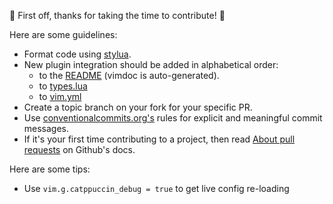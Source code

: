 🎉 First off, thanks for taking the time to contribute! 🎉

Here are some guidelines:
- Format code using [stylua](https://github.com/johnnymorganz/stylua).
- New plugin integration should be added in alphabetical order:
  - to the [README](https://github.com/catppuccin/nvim#integrations) (vimdoc is auto-generated).
  - to [types.lua](https://github.com/catppuccin/nvim/blob/main/lua/catppuccin/types.lua)
  - to [vim.yml](https://github.com/catppuccin/nvim/blob/main/vim.yml)
- Create a topic branch on your fork for your specific PR.
- Use [conventionalcommits.org's](https://www.conventionalcommits.org/en/v1.0.0/) 
  rules for explicit and meaningful commit messages.
- If it's your first time contributing to a project, then read 
  [About pull requests](https://docs.github.com/en/github/collaborating-with-pull-requests/proposing-changes-to-your-work-with-pull-requests/about-pull-requests) 
  on Github's docs.

Here are some tips:
- Use `vim.g.catppuccin_debug = true` to get live config re-loading

